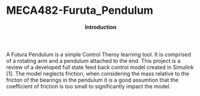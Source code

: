 # MECA482-Furuta_Pendulum

<Header> <b> Introduction </b> </Header>
<n>
<body>
  A Futura Pendulum is a simple Control Theroy learning tool. It is comprised of a rotating arm and a pendulum attached to the end. This project is a 
  review of a developed full state feed back control model created in Simulink [1]. The model neglects friction, when considering the mass relative to the fricton of the
  bearings in the pendulum it is a good assumtion that the coefficient of friction is too small to significantly impact the model. 
</body>
</n>
